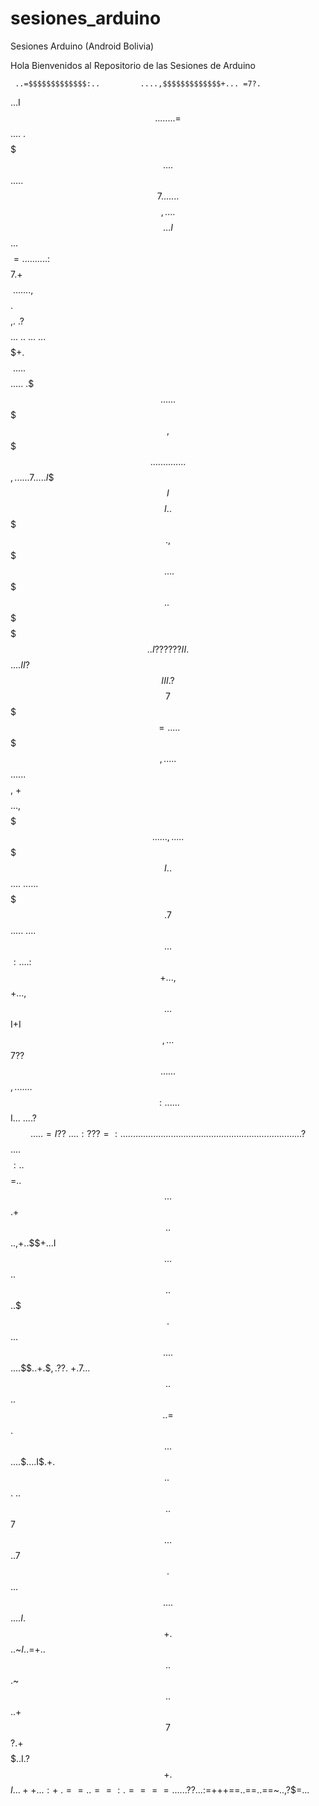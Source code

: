 sesiones_arduino
================

Sesiones Arduino (Android Bolivia)

Hola Bienvenidos al Repositorio de las Sesiones de Arduino

     ..=$$$$$$$$$$$$$:..         ....,$$$$$$$$$$$$$+... =7?.
  ...I$$$$$$$$$$$$$$$$$$....   ....=$$$$$$$$$$$$$$$$$$ .... 
  .$$$$$$$$$$$$$$$$$$$$$$$..   ..$$$$$$$$$$$$$$$$$$$$$$$... 
..$$$$$$$7....  ...$$$$$$$$,....$$$$$$$$..      .I$$$$$$$.. 
.$$$$$$=......  .. ..:$$$$$$7.+$$$$$$~....      ...,$$$$$$. 
~$$$$$,.              .?$$$$$$$$$$$$...   .. ...  ...$$$$$+.
$$$$$~..              ...$$$$$$$$$.....   .$$$..  ....$$$$$,
$$$$$ .............      .$$$$$$$,..   ....$$7....   .I$$$$I
$$$$I   ..$$$$$$$$$      .,$$$$$~...   .$$$$$$$$$.   .~$$$$$
$$$$$   ..I??????II      .$$$$$$$...   .II?$$$III.    ?$$$$7
$$$$$=..              ...$$$$$$$$$,....   .$$$..  ....$$$$$,
+$$$$$..              .,$$$$$$$$$$$$...   ...,..  ...$$$$$I.
.$$$$$$....     ......$$$$$$$.7$$$$$$.....      ....$$$$$$. 
..$$$$$$$:.     ...:$$$$$$$+...,$$$$$$$+..      .,$$$$$$$.. 
  .$$$$$$$$$$I+I$$$$$$$$$$,.   ..$$$$$$$$$$7??$$$$$$$$$$... 
  ...$$$$$$$$$$$$$$$$$$$,...   ....$$$$$$$$$$$$$$$$$$$:.... 
     ..$$$$$$$$$$$$$$I...        ....?$$$$$$$$$$$$$$....    
           .=I??~..                     ..:???=:.           
           ........                       ......            
  ........................... ............................. 
  .?$$....$$$$$:..$$$$$=..$$...$$.+$$$$$$..$$..,$+..$$$$+.. 
  .$I$$...$$..$$..$$..$$$.$$...$$....$$....$$$..$+.$$,.?$?. 
  +$.7$...$$..$$..$$..=$$.$$...$$....$$....$I$$.$+.$$..~$$. 
..$$$$$$..$$7$$...$$..7$$.$$...$$....$$....$I.$$$+.$$..~$I. 
.=$+..$$..$$.~$$..$$$$$$..+$$7$$?.+$$$$$$..$I.?$$+.$$$I$$.. 
.++...:+~.==..==:.====......?$?...:=+++==..==..==~..,?$=... 
